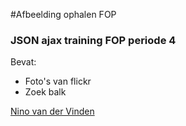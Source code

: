 #Afbeelding ophalen FOP
### JSON ajax training FOP periode 4

Bevat:
* Foto's van flickr
* Zoek balk

[Nino van der Vinden]()